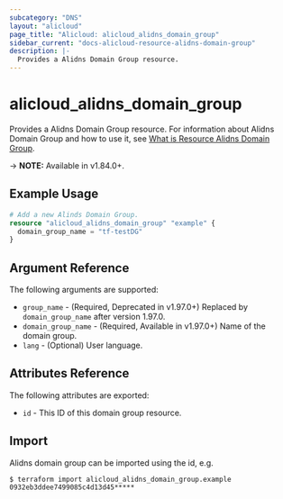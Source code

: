 ```yaml
---
subcategory: "DNS"
layout: "alicloud"
page_title: "Alicloud: alicloud_alidns_domain_group"
sidebar_current: "docs-alicloud-resource-alidns-domain-group"
description: |-
  Provides a Alidns Domain Group resource.
---
```


# alicloud\_alidns\_domain\_group

Provides a Alidns Domain Group resource. For information about Alidns Domain Group and how to use it, see [What is Resource Alidns Domain Group](https://www.alibabacloud.com/help/en/doc-detail/29762.htm).

-> **NOTE:** Available in v1.84.0+.

## Example Usage

```terraform
# Add a new Alinds Domain Group.
resource "alicloud_alidns_domain_group" "example" {
  domain_group_name = "tf-testDG"
}
```
## Argument Reference

The following arguments are supported:

* `group_name` - (Required, Deprecated in v1.97.0+) Replaced by `domain_group_name` after version 1.97.0.
* `domain_group_name` - (Required, Available in v1.97.0+) Name of the domain group. 
* `lang` - (Optional) User language. 

## Attributes Reference

The following attributes are exported:

* `id` - This ID of this domain group resource.

## Import

Alidns domain group can be imported using the id, e.g.

```
$ terraform import alicloud_alidns_domain_group.example 0932eb3ddee7499085c4d13d45*****
```
